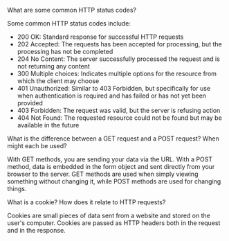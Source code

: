 
What are some common HTTP status codes?

Some common HTTP status codes include:
- 200 OK: Standard response for successful HTTP requests
- 202 Accepted: The requests has been accepted for processing, but the processing has not be completed
- 204 No Content: The server successfully processed the request and is not returning any content
- 300 Multiple choices: Indicates multiple options for the resource from which the client may choose
- 401 Unauthorized: Similar to 403 Forbidden, but specifically for use when authentication is required and has failed or has not yet been provided
- 403 Forbidden: The request was valid, but the server is refusing action
- 404 Not Found: The requested resource could not be found but may be available in the future


What is the difference between a GET request and a POST request? When might each be used?

With GET methods, you are sending your data via the URL. With a POST method, data is embedded in the form object and sent directly from your browser to the server. GET methods are used when simply viewing something without changing it, while POST methods are used for changing things.

What is a cookie? How does it relate to HTTP requests?

Cookies are small pieces of data sent from a website and stored on the user's computer. Cookies are passed as HTTP headers both in the request and in the response.